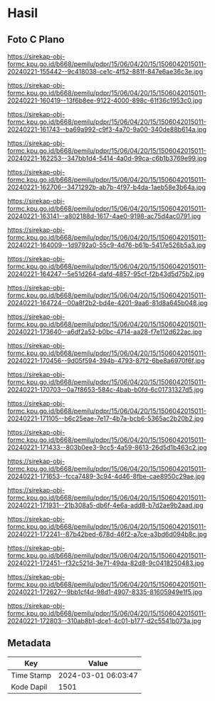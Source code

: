 # Hasil

## Foto C Plano

https://sirekap-obj-formc.kpu.go.id/b668/pemilu/pdpr/15/06/04/20/15/1506042015011-20240221-155442--9c418038-ce1c-4f52-881f-847e6ae36c3e.jpg

https://sirekap-obj-formc.kpu.go.id/b668/pemilu/pdpr/15/06/04/20/15/1506042015011-20240221-160419--13f6b8ee-9122-4000-898c-61f36c1953c0.jpg

https://sirekap-obj-formc.kpu.go.id/b668/pemilu/pdpr/15/06/04/20/15/1506042015011-20240221-161743--ba69a992-c9f3-4a70-9a00-340de88b614a.jpg

https://sirekap-obj-formc.kpu.go.id/b668/pemilu/pdpr/15/06/04/20/15/1506042015011-20240221-162253--347bb1d4-5414-4a0d-99ca-c6b1b3769e99.jpg

https://sirekap-obj-formc.kpu.go.id/b668/pemilu/pdpr/15/06/04/20/15/1506042015011-20240221-162706--3471292b-ab7b-4f97-b4da-1aeb58e3b64a.jpg

https://sirekap-obj-formc.kpu.go.id/b668/pemilu/pdpr/15/06/04/20/15/1506042015011-20240221-163141--a802188d-1617-4ae0-9198-ac75d4ac0791.jpg

https://sirekap-obj-formc.kpu.go.id/b668/pemilu/pdpr/15/06/04/20/15/1506042015011-20240221-164009--1d9792a0-55c9-4d76-b61b-5417e526b5a3.jpg

https://sirekap-obj-formc.kpu.go.id/b668/pemilu/pdpr/15/06/04/20/15/1506042015011-20240221-164247--5e51d264-dafd-4857-95cf-f2b43d5d75b2.jpg

https://sirekap-obj-formc.kpu.go.id/b668/pemilu/pdpr/15/06/04/20/15/1506042015011-20240221-164724--00a8f2b2-bd4e-4201-9aa6-81d8a645b048.jpg

https://sirekap-obj-formc.kpu.go.id/b668/pemilu/pdpr/15/06/04/20/15/1506042015011-20240221-173640--a6df2a52-b0bc-4714-aa28-f7e112d622ac.jpg

https://sirekap-obj-formc.kpu.go.id/b668/pemilu/pdpr/15/06/04/20/15/1506042015011-20240221-170456--9d05f594-394b-4793-87f2-6be8a6970f6f.jpg

https://sirekap-obj-formc.kpu.go.id/b668/pemilu/pdpr/15/06/04/20/15/1506042015011-20240221-170703--0a7f8653-584c-4bab-b0fd-6c01731327d5.jpg

https://sirekap-obj-formc.kpu.go.id/b668/pemilu/pdpr/15/06/04/20/15/1506042015011-20240221-171105--b6c25eae-7e17-4b7a-bcb6-5365ac2b20b2.jpg

https://sirekap-obj-formc.kpu.go.id/b668/pemilu/pdpr/15/06/04/20/15/1506042015011-20240221-171433--803b0ee3-9cc5-4a59-8613-26d5d1b463c2.jpg

https://sirekap-obj-formc.kpu.go.id/b668/pemilu/pdpr/15/06/04/20/15/1506042015011-20240221-171653--fcca7489-3c94-4d46-8fbe-cae8950c29ae.jpg

https://sirekap-obj-formc.kpu.go.id/b668/pemilu/pdpr/15/06/04/20/15/1506042015011-20240221-171931--21b308a5-db6f-4e6a-add8-b7d2ae9b2aad.jpg

https://sirekap-obj-formc.kpu.go.id/b668/pemilu/pdpr/15/06/04/20/15/1506042015011-20240221-172241--87b42bed-678d-46f2-a7ce-a3bd6d094b8c.jpg

https://sirekap-obj-formc.kpu.go.id/b668/pemilu/pdpr/15/06/04/20/15/1506042015011-20240221-172451--f32c521d-3e71-49da-82d8-9c0418250483.jpg

https://sirekap-obj-formc.kpu.go.id/b668/pemilu/pdpr/15/06/04/20/15/1506042015011-20240221-172627--9bb1cf4d-98d1-4907-8335-81605949e1f5.jpg

https://sirekap-obj-formc.kpu.go.id/b668/pemilu/pdpr/15/06/04/20/15/1506042015011-20240221-172803--310ab8b1-dce1-4c01-b177-d2c5541b073a.jpg


## Metadata

| Key        | Value               |
| ---------- | ------------------- |
| Time Stamp | 2024-03-01 06:03:47 |
| Kode Dapil | 1501                |



